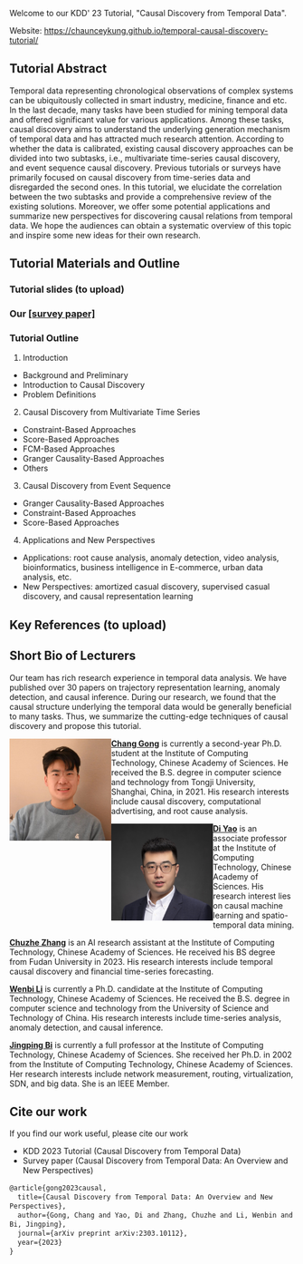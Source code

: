 
Welcome to our KDD' 23 Tutorial, "Causal Discovery from Temporal Data".

Website: https://chaunceykung.github.io/temporal-causal-discovery-tutorial/


## Tutorial Abstract

Temporal data representing chronological observations of complex systems can be ubiquitously collected in smart industry, medicine, finance and etc. In the last decade, many tasks have been studied for mining temporal data and offered significant value for various applications. Among these tasks, causal discovery aims to understand the underlying generation mechanism of temporal data and has attracted much research attention. According to whether the data is calibrated, existing causal discovery approaches can be divided into two subtasks, i.e., multivariate time-series causal discovery, and event sequence causal discovery. Previous tutorials or surveys have primarily focused on causal discovery from time-series data and disregarded the second ones. In this tutorial, we elucidate the correlation between the two subtasks and provide a comprehensive review of the existing solutions. Moreover, we offer some potential applications and summarize new perspectives for discovering causal relations from temporal data. We hope the audiences can obtain a systematic overview of this topic and inspire some new ideas for their own research. 



## Tutorial Materials and Outline

### Tutorial slides (to upload)

### Our [[survey paper]](https://arxiv.org/abs/2303.10112) 

### Tutorial Outline

1. Introduction
  - Background and Preliminary
  - Introduction to Causal Discovery
  - Problem Definitions

2. Causal Discovery from Multivariate Time Series
  - Constraint-Based Approaches
  - Score-Based Approaches
  - FCM-Based Approaches
  - Granger Causality-Based Approaches
  - Others

3. Causal Discovery from Event Sequence
  - Granger Causality-Based Approaches
  - Constraint-Based Approaches
  - Score-Based Approaches

4. Applications and New Perspectives
  - Applications: root cause analysis, anomaly detection, video analysis, bioinformatics, business intelligence in E-commerce, urban data analysis, etc.
  - New Perspectives: amortized casual discovery, supervised casual discovery, and causal representation learning

## Key References (to upload)


## Short Bio of Lecturers

Our team has rich research experience in temporal data analysis. We have published over 30 papers on trajectory representation learning, anomaly detection, and causal inference. During our research, we found that the causal structure underlying the temporal data would be generally beneficial to many tasks. Thus, we summarize the cutting-edge techniques of causal discovery and propose this tutorial.

<img align="left" src="figs/Chang.jpg" width="180" >**[Chang Gong](https://scholar.google.com.hk/citations?user=DfmjrYkAAAAJ&hl=en)** is currently a second-year Ph.D. student at the Institute of Computing Technology, Chinese Academy of Sciences. He received the B.S. degree in computer science and technology from Tongji University, Shanghai, China, in 2021. His research interests include causal discovery, computational advertising, and root cause analysis.

<img align="left" src="figs/Di.jpg" width="180" >**[Di Yao](http://www.yaodi.info/)** is an associate professor at the Institute of Computing Technology, Chinese Academy of Sciences.  His research interest lies on causal machine learning and spatio-temporal data mining.

**[Chuzhe Zhang]()** is an AI research assistant at the Institute of Computing Technology, Chinese Academy of Sciences. He received his BS degree from Fudan University in 2023. His research interests include temporal causal discovery and financial time-series forecasting.

**[Wenbi Li]()** is currently a Ph.D. candidate at the Institute of Computing Technology, Chinese Academy of Sciences. He received the B.S. degree in computer science and technology from the University of Science and Technology of China. His research interests include time-series analysis, anomaly detection, and causal inference.

**[Jingping Bi]()** is currently a full professor at the Institute of Computing Technology, Chinese Academy of Sciences. She received her Ph.D. in 2002 from the Institute of Computing Technology, Chinese Academy of Sciences. Her research interests include network measurement, routing, virtualization, SDN, and big data. She is an IEEE Member.

## Cite our work 

If you find our work useful, please cite our work
- KDD 2023 Tutorial (Causal Discovery from Temporal Data)
- Survey paper (Causal Discovery from Temporal Data: An Overview and New Perspectives)
```
@article{gong2023causal,
  title={Causal Discovery from Temporal Data: An Overview and New Perspectives},
  author={Gong, Chang and Yao, Di and Zhang, Chuzhe and Li, Wenbin and Bi, Jingping},
  journal={arXiv preprint arXiv:2303.10112},
  year={2023}
}
```



<script type="text/javascript" id="clustrmaps" src="//clustrmaps.com/map_v2.js?d=8szPTSzsKjr4sJsqpi8rGoh4vjdKjatvub51BhT0rEc&cl=ffffff&w=a"></script>

